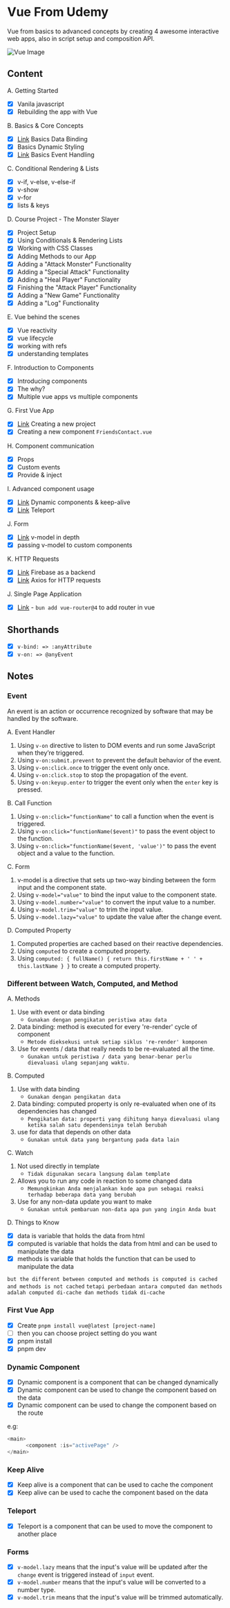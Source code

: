 # Vue From Udemy

Vue from basics to advanced concepts by creating 4 awesome interactive web apps, also in script setup and composition API.

![Vue Image](https://github.com/nuhptr/vuejs-udemy/assets/50306963/f52d3f99-669b-4bf1-89a4-2ae4e1b39e87)

## Content

A. Getting Started

-   [x] Vanila javascript
-   [x] Rebuilding the app with Vue

B. Basics & Core Concepts

-   [x] [Link](#different-between-watch-computed-and-method) Basics Data Binding
-   [x] Basics Dynamic Styling
-   [x] [Link](#event) Basics Event Handling

C. Conditional Rendering & Lists

-   [x] v-if, v-else, v-else-if
-   [x] v-show
-   [x] v-for
-   [x] lists & keys

D. Course Project - The Monster Slayer

-   [x] Project Setup
-   [x] Using Conditionals & Rendering Lists
-   [x] Working with CSS Classes
-   [x] Adding Methods to our App
-   [x] Adding a "Attack Monster" Functionality
-   [x] Adding a "Special Attack" Functionality
-   [x] Adding a "Heal Player" Functionality
-   [x] Finishing the "Attack Player" Functionality
-   [x] Adding a "New Game" Functionality
-   [x] Adding a "Log" Functionality

E. Vue behind the scenes

-   [x] Vue reactivity
-   [x] vue lifecycle
-   [x] working with refs
-   [x] understanding templates

F. Introduction to Components

-   [x] Introducing components
-   [x] The why?
-   [x] Multiple vue apps vs multiple components

G. First Vue App

-   [x] [Link](#first-vue-app) Creating a new project
-   [x] Creating a new component `FriendsContact.vue`

H. Component communication

-   [x] Props
-   [x] Custom events
-   [x] Provide & inject

I. Advanced component usage

-   [x] [Link](#dynamic-component) Dynamic components & keep-alive
-   [x] [Link](#teleport) Teleport

J. Form

-   [x] [Link](#forms) v-model in depth
-   [x] passing v-model to custom components

K. HTTP Requests

-   [x] [Link](https://firebase.google.com/?hl=id) Firebase as a backend
-   [x] [Link](https://axios-http.com/docs/intro) Axios for HTTP requests

J. Single Page Application

-   [x] [Link](https://router.vuejs.org/installation.html) - `bun add vue-router@4` to add router in vue

## Shorthands

-   [x] `v-bind: => :anyAttribute`
-   [x] `v-on: => @anyEvent`

## Notes

### Event

An event is an action or occurrence recognized by software that may be handled by the software.

A. Event Handler

1. Using `v-on` directive to listen to DOM events and run some JavaScript when they’re triggered.
2. Using `v-on:submit.prevent` to prevent the default behavior of the event.
3. Using `v-on:click.once` to trigger the event only once.
4. Using `v-on:click.stop` to stop the propagation of the event.
5. Using `v-on:keyup.enter` to trigger the event only when the `enter` key is pressed.

B. Call Function

1. Using `v-on:click="functionName"` to call a function when the event is triggered.
2. Using `v-on:click="functionName($event)"` to pass the event object to the function.
3. Using `v-on:click="functionName($event, 'value')"` to pass the event object and a value to the function.

C. Form

1. v-model is a directive that sets up two-way binding between the form input and the component state.
2. Using `v-model="value"` to bind the input value to the component state.
3. Using `v-model.number="value"` to convert the input value to a number.
4. Using `v-model.trim="value"` to trim the input value.
5. Using `v-model.lazy="value"` to update the value after the change event.

D. Computed Property

1. Computed properties are cached based on their reactive dependencies.
2. Using `computed` to create a computed property.
3. Using `computed: { fullName() { return this.firstName + ' ' + this.lastName } }` to create a computed property.

### Different between Watch, Computed, and Method

A. Methods

1. Use with event or data binding
    - `Gunakan dengan pengikatan peristiwa atau data`
2. Data binding: method is executed for every 're-render' cycle of component
    - `Metode dieksekusi untuk setiap siklus 're-render' komponen`
3. Use for events / data that really needs to be re-evaluated all the time.
    - `Gunakan untuk peristiwa / data yang benar-benar perlu dievaluasi ulang sepanjang waktu.`

B. Computed

1. Use with data binding
    - `Gunakan dengan pengikatan data`
2. Data binding: computed property is only re-evaluated when one of its dependencies has changed
    - `Pengikatan data: properti yang dihitung hanya dievaluasi ulang ketika salah satu dependensinya telah berubah`
3. use for data that depends on other data
    - `Gunakan untuk data yang bergantung pada data lain`

C. Watch

1. Not used directly in template
    - `Tidak digunakan secara langsung dalam template`
2. Allows you to run any code in reaction to some changed data
    - `Memungkinkan Anda menjalankan kode apa pun sebagai reaksi terhadap beberapa data yang berubah`
3. Use for any non-data update you want to make
    - `Gunakan untuk pembaruan non-data apa pun yang ingin Anda buat`

D. Things to Know

-   [x] data is variable that holds the data from html
-   [x] computed is variable that holds the data from html and can be used to manipulate the data
-   [x] methods is variable that holds the function that can be used to manipulate the data

`but the different between computed and methods is computed is cached and methods is not cached`
`tetapi perbedaan antara computed dan methods adalah computed di-cache dan methods tidak di-cache`

### First Vue App

-   [x] Create `pnpm install vue@latest [project-name]`
-   [ ] then you can choose project setting do you want
-   [x] pnpm install
-   [x] pnpm dev

### Dynamic Component

-   [x] Dynamic component is a component that can be changed dynamically
-   [x] Dynamic component can be used to change the component based on the data
-   [x] Dynamic component can be used to change the component based on the route

e.g:

```javascript
<main>
      <component :is="activePage" />
</main>
```

### Keep Alive

-   [x] Keep alive is a component that can be used to cache the component
-   [x] Keep alive can be used to cache the component based on the data

### Teleport

-   [x] Teleport is a component that can be used to move the component to another place

### Forms

-   [x] `v-model.lazy` means that the input's value will be updated after the `change` event is triggered instead of `input` event.
-   [x] `v-model.number` means that the input's value will be converted to a number type.
-   [x] `v-model.trim` means that the input's value will be trimmed automatically.
